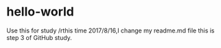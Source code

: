 # hello-world
Use this for study
/rthis time 2017/8/16,I change my readme.md file this is step 3 of GitHub study.
